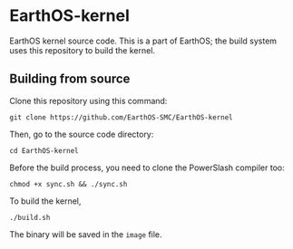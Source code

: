 # EarthOS-kernel
EarthOS kernel source code.
This is a part of EarthOS; the build system uses this repository to build the kernel.

## Building from source

Clone this repository using this command:

`git clone https://github.com/EarthOS-SMC/EarthOS-kernel`

Then, go to the source code directory:

`cd EarthOS-kernel`

Before the build process, you need to clone the PowerSlash compiler too:

`chmod +x sync.sh && ./sync.sh`

To build the kernel,

`./build.sh`


The binary will be saved in the `image` file.
